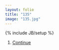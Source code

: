 ```yaml
---
layout: folio
title: "135"
image: "135.jpg"
---
```

{% include JB/setup %}

<div class="copy">

</div>
	
	
<div class="choice">
	<ol>
		<li><a href="136.html">
			Continue
		</a></li>
	</ol>
</div>